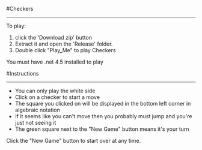 #Checkers
<hr/>

To play:<br/>
<ol>
<li>click the 'Download zip' button</li>
<li>Extract it and open the 'Release' folder.</li>
<li>Double click "Play_Me" to play Checkers</li>
</ol>
You must have .net 4.5 installed to play

#Instructions
<hr/>
<ul>
<li>You can only play the white side</li>
<li>Click on a checker to start a move</li>
<li>The square you clicked on will be displayed in the bottom left corner in algebraic notation</li>
<li>If it seems like you can't move then you probably must jump and you're just not seeing it</li>
<li>The green square next to the "New Game" button means it's your turn</li>
</ul>
Click the "New Game" button to start over at any time.

